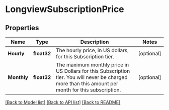 # LongviewSubscriptionPrice

## Properties
Name | Type | Description | Notes
------------ | ------------- | ------------- | -------------
**Hourly** | **float32** | The hourly price, in US dollars, for this Subscription tier.  | [optional] 
**Monthly** | **float32** | The maximum monthly price in US Dollars for this Subscription tier. You will never be charged more than this amount per month for this subscription.  | [optional] 

[[Back to Model list]](../README.md#documentation-for-models) [[Back to API list]](../README.md#documentation-for-api-endpoints) [[Back to README]](../README.md)


